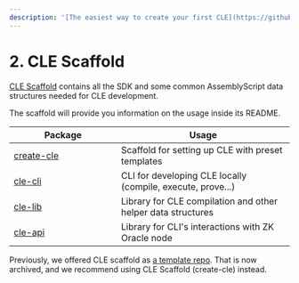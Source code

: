 ```yaml
---
description: '[The easiest way to create your first CLE](https://github.com/ora-io/cle-cli)'
---
```


# 2. CLE Scaffold

[CLE Scaffold](https://github.com/ora-io/cle-cli) contains all the SDK and some common AssemblyScript data structures needed for CLE development.

The scaffold will provide you information on the usage inside its README.

<table><thead><tr><th width="177">Package</th><th>Usage</th></tr></thead><tbody><tr><td><a href="https://www.npmjs.com/package/create-cle">create-cle</a></td><td>Scaffold for setting up CLE with preset templates</td></tr><tr><td><a href="https://www.npmjs.com/package/@ora-io/cle-cli">cle-cli</a></td><td>CLI for developing CLE locally (compile, execute, prove...)</td></tr><tr><td><a href="https://www.npmjs.com/package/@ora-io/cle-lib">cle-lib</a></td><td>Library for CLE compilation and other helper data structures</td></tr><tr><td><a href="https://www.npmjs.com/package/@ora-io/cle-api">cle-api</a></td><td>Library for CLI's interactions with ZK Oracle node</td></tr></tbody></table>

Previously, we offered CLE scaffold as [a template repo](https://github.com/ora-io/zkgraph/tree/b9fe1a6c2efd7e6a5793c47799da8745c1c748c4). That is now archived, and we recommend using CLE Scaffold (create-cle) instead.
